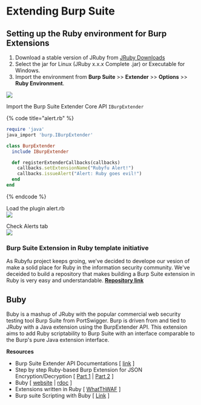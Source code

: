 # Extending Burp Suite

## Setting up the Ruby environment for Burp Extensions

1. Download a stable version of JRuby from [JRuby Downloads](http://jruby.org/download)
2. Select the jar for Linux \(JRuby x.x.x Complete .jar\) or Executable for Windows.
3. Import the environment from **Burp Suite** &gt;&gt; **Extender** &gt;&gt; **Options** &gt;&gt; **Ruby Environment**.

![](../.gitbook/assets/webfu__burp_setenv1.png)

Import the Burp Suite Extender Core API `IBurpExtender`

{% code title="alert.rb" %}
```ruby
require 'java'
java_import 'burp.IBurpExtender'

class BurpExtender
  include IBurpExtender

  def registerExtenderCallbacks(callbacks)
    callbacks.setExtensionName("Rubyfu Alert!")
    callbacks.issueAlert("Alert: Ruby goes evil!")
  end
end
```
{% endcode %}

Load the plugin alert.rb  
![](../.gitbook/assets/webfu__burp-ext1.png)

Check Alerts tab  
![](../.gitbook/assets/webfu__burp-ext2.png)

### Burp Suite Extension in Ruby template initiative

As Rubyfu project keeps groing, we've decided to develope our vesion of make a solid place for Ruby in the information security community. We've deceided to build a repository that makes building a Burp Suite extension in Ruby is very easy and understandable. [**Repository link**](https://github.com/KINGSABRI/BurpSuite_Extension_Ruby_Template)

## Buby

Buby is a mashup of JRuby with the popular commercial web security testing tool Burp Suite from PortSwigger. Burp is driven from and tied to JRuby with a Java extension using the BurpExtender API. This extension aims to add Ruby scriptability to Burp Suite with an interface comparable to the Burp's pure Java extension interface.

**Resources**

* Burp Suite Extender API Documentations \[ [link](https://portswigger.net/burp/extender/api/) \]
* Step by step Ruby-based Burp Extension for JSON Encryption/Decryption \[ [Part 1](https://www.trustwave.com/Resources/SpiderLabs-Blog/JSON-Crypto-Helper-a-Ruby-based-Burp-Extension-for-JSON-Encryption/Decryption---Part-I/) \| [Part 2](http://blog.spiderlabs.com/2015/01/json-crypto-helper-a-ruby-based-burp-extension-for-json-encryptiondecryption-part-ii.html) \]
* Buby \[ [website](http://human.versus.computer/buby/) \| [rdoc](http://human.versus.computer/buby/rdoc/index.html) \]
* Extensions written in Ruby \[ [WhatThWAF](https://github.com/null--/what-the-waf) \]
* Burp suite Scripting with Buby \[ [Link](http://www.gotohack.org/2011/05/cktricky-appsec-buby-script-basics-part.html) \]

